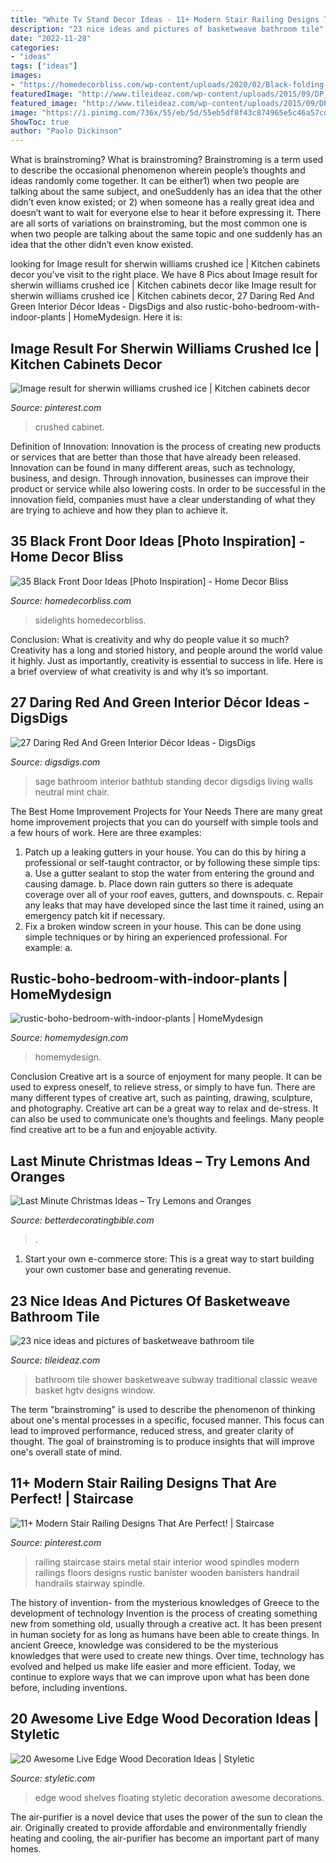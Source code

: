 ```yaml
---
title: "White Tv Stand Decor Ideas - 11+ Modern Stair Railing Designs That Are Perfect!"
description: "23 nice ideas and pictures of basketweave bathroom tile"
date: "2022-11-28"
categories:
- "ideas"
tags: ["ideas"]
images:
- "https://homedecorbliss.com/wp-content/uploads/2020/02/Black-folding-door-with-gold-accessories-1366x2048.jpg"
featuredImage: "http://www.tileideaz.com/wp-content/uploads/2015/09/DP_Design-Development-traditional-white-bathroom-shower_v.jpg.rend_.hgtvcom.1280.1707.jpeg"
featured_image: "http://www.tileideaz.com/wp-content/uploads/2015/09/DP_Design-Development-traditional-white-bathroom-shower_v.jpg.rend_.hgtvcom.1280.1707.jpeg"
image: "https://i.pinimg.com/736x/55/eb/5d/55eb5df8f43c874965e5c46a57cd5f95.jpg"
ShowToc: true
author: "Paolo Dickinson"
---
```



What is brainstroming?
What is brainstroming? Brainstroming is a term used to describe the occasional phenomenon wherein people’s thoughts and ideas randomly come together. It can be either1) when two people are talking about the same subject, and oneSuddenly has an idea that the other didn’t even know existed; or 2) when someone has a really great idea and doesn’t want to wait for everyone else to hear it before expressing it. There are all sorts of variations on brainstroming, but the most common one is when two people are talking about the same topic and one suddenly has an idea that the other didn’t even know existed.

	

		
looking for Image result for sherwin williams crushed ice | Kitchen cabinets decor you've visit to the right place. We have 8 Pics about Image result for sherwin williams crushed ice | Kitchen cabinets decor like Image result for sherwin williams crushed ice | Kitchen cabinets decor, 27 Daring Red And Green Interior Décor Ideas - DigsDigs and also rustic-boho-bedroom-with-indoor-plants | HomeMydesign. Here it is:
		
    
## Image Result For Sherwin Williams Crushed Ice | Kitchen Cabinets Decor

<img loading=lazy src="https://i.pinimg.com/736x/55/eb/5d/55eb5df8f43c874965e5c46a57cd5f95.jpg" onerror="this.onerror=null;this.src='https://tse2.mm.bing.net/th?id=OIP.vWTMeA3XAr_BFwv6-RbwcAHaJ4&amp;pid=15.1';" alt="Image result for sherwin williams crushed ice | Kitchen cabinets decor">

_Source: pinterest.com_

>crushed cabinet. 

	

Definition of Innovation:
Innovation is the process of creating new products or services that are better than those that have already been released. Innovation can be found in many different areas, such as technology, business, and design. Through innovation, businesses can improve their product or service while also lowering costs. In order to be successful in the innovation field, companies must have a clear understanding of what they are trying to achieve and how they plan to achieve it.

    
## 35 Black Front Door Ideas [Photo Inspiration] - Home Decor Bliss

<img loading=lazy src="https://homedecorbliss.com/wp-content/uploads/2020/02/Black-folding-door-with-gold-accessories-1366x2048.jpg" onerror="this.onerror=null;this.src='https://tse2.mm.bing.net/th?id=OIP.PcnafY5CMYkc5dKJZGJwkQHaLG&amp;pid=15.1';" alt="35 Black Front Door Ideas [Photo Inspiration] - Home Decor Bliss">

_Source: homedecorbliss.com_

>sidelights homedecorbliss. 

	

Conclusion: What is creativity and why do people value it so much?
Creativity has a long and storied history, and people around the world value it highly. Just as importantly, creativity is essential to success in life. Here is a brief overview of what creativity is and why it’s so important.

    
## 27 Daring Red And Green Interior Décor Ideas - DigsDigs

<img loading=lazy src="https://www.digsdigs.com/photos/2016/07/22-Sage-green-bathroom-with-a-red-free-standing-bathtub.jpg" onerror="this.onerror=null;this.src='https://tse3.mm.bing.net/th?id=OIP.JVoSpgmprTTkrQH5FKRqnAAAAA&amp;pid=15.1';" alt="27 Daring Red And Green Interior Décor Ideas - DigsDigs">

_Source: digsdigs.com_

>sage bathroom interior bathtub standing decor digsdigs living walls neutral mint chair. 

	

The Best Home Improvement Projects for Your Needs
There are many great home improvement projects that you can do yourself with simple tools and a few hours of work. Here are three examples: 
1. Patch up a leaking gutters in your house. You can do this by hiring a professional or self-taught contractor, or by following these simple tips: 
a. Use a gutter sealant to stop the water from entering the ground and causing damage. 
b. Place down rain gutters so there is adequate coverage over all of your roof eaves, gutters, and downspouts. 
c. Repair any leaks that may have developed since the last time it rained, using an emergency patch kit if necessary.
2. Fix a broken window screen in your house. This can be done using simple techniques or by hiring an experienced professional. For example: 
a.

    
## Rustic-boho-bedroom-with-indoor-plants | HomeMydesign

<img loading=lazy src="https://homemydesign.com/wp-content/uploads/2020/08/rustic-boho-bedroom-with-indoor-plants.jpg" onerror="this.onerror=null;this.src='https://tse2.mm.bing.net/th?id=OIP.CIYM9ALorcYmNF-IiBhYCgHaJ4&amp;pid=15.1';" alt="rustic-boho-bedroom-with-indoor-plants | HomeMydesign">

_Source: homemydesign.com_

>homemydesign. 

	

Conclusion
Creative art is a source of enjoyment for many people. It can be used to express oneself, to relieve stress, or simply to have fun. There are many different types of creative art, such as painting, drawing, sculpture, and photography.
Creative art can be a great way to relax and de-stress. It can also be used to communicate one’s thoughts and feelings. Many people find creative art to be a fun and enjoyable activity.

    
## Last Minute Christmas Ideas – Try Lemons And Oranges

<img loading=lazy src="http://betterdecoratingbible.com/wp-content/uploads/2012/11/Suzy-q-better-decorating-bible-blog-Christmas-holiday-ideas-décor-citrus-lemons-mandarin-oranges-hang-them-thumb-tacks-ribbon-how-to-theme-yellow-orange-gold-home-cozy-garland-mantel-tree.jpg" onerror="this.onerror=null;this.src='https://tse3.mm.bing.net/th?id=OIP.HL_8gDjFoKlfzgCSrpTdiAHaLH&amp;pid=15.1';" alt="Last Minute Christmas Ideas – Try Lemons and Oranges">

_Source: betterdecoratingbible.com_

>. 

	

1. Start your own e-commerce store: This is a great way to start building your own customer base and generating revenue.

    
## 23 Nice Ideas And Pictures Of Basketweave Bathroom Tile

<img loading=lazy src="http://www.tileideaz.com/wp-content/uploads/2015/09/DP_Design-Development-traditional-white-bathroom-shower_v.jpg.rend_.hgtvcom.1280.1707.jpeg" onerror="this.onerror=null;this.src='https://tse4.mm.bing.net/th?id=OIP.hEAFuFsZ89j2UCV8Cyg6CwHaJ4&amp;pid=15.1';" alt="23 nice ideas and pictures of basketweave bathroom tile">

_Source: tileideaz.com_

>bathroom tile shower basketweave subway traditional classic weave basket hgtv designs window. 

	

The term "brainstroming" is used to describe the phenomenon of thinking about one's mental processes in a specific, focused manner. This focus can lead to improved performance, reduced stress, and greater clarity of thought. The goal of brainstroming is to produce insights that will improve one's overall state of mind.

    
## 11+ Modern Stair Railing Designs That Are Perfect! | Staircase

<img loading=lazy src="https://i.pinimg.com/736x/92/fa/29/92fa29d623d75a50a419765e866ae9b7--loft-railing-wood-and-metal-staircase.jpg?b=t" onerror="this.onerror=null;this.src='https://tse2.mm.bing.net/th?id=OIP.t630kB2hEMenqEOBIBfwnQHaNL&amp;pid=15.1';" alt="11+ Modern Stair Railing Designs That Are Perfect! | Staircase">

_Source: pinterest.com_

>railing staircase stairs metal stair interior wood spindles modern railings floors designs rustic banister wooden banisters handrail handrails stairway spindle. 

	

The history of invention- from the mysterious knowledges of Greece to the development of technology
Invention is the process of creating something new from something old, usually through a creative act. It has been present in human society for as long as humans have been able to create things. In ancient Greece, knowledge was considered to be the mysterious knowledges that were used to create new things. Over time, technology has evolved and helped us make life easier and more efficient. Today, we continue to explore ways that we can improve upon what has been done before, including inventions.

    
## 20 Awesome Live Edge Wood Decoration Ideas | Styletic

<img loading=lazy src="https://styletic.com/wp-content/uploads/2018/03/live-edge-wood-decorations/15-live-edge-wood-decoration-ideas.jpg" onerror="this.onerror=null;this.src='https://tse3.mm.bing.net/th?id=OIP.MeEQNUig71hRc5P2Ktz3OgHaQ-&amp;pid=15.1';" alt="20 Awesome Live Edge Wood Decoration Ideas | Styletic">

_Source: styletic.com_

>edge wood shelves floating styletic decoration awesome decorations. 

	

The air-purifier is a novel device that uses the power of the sun to clean the air. Originally created to provide affordable and environmentally friendly heating and cooling, the air-purifier has become an important part of many homes.

